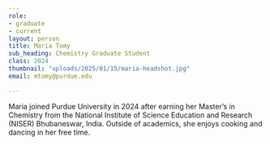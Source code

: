 ```yaml
---
role:
- graduate
- current
layout: person
title: Maria Tomy
sub_heading: Chemistry Graduate Student
class: 2024
thumbnail: "uploads/2025/01/15/maria-headshot.jpg"
email: mtomy@purdue.edu

---
```

Maria joined Purdue University in 2024 after earning her Master’s in Chemistry from the National Institute of Science Education and Research (NISER) Bhubaneswar, India. Outside of academics, she enjoys cooking and dancing in her free time.
